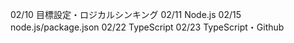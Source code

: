 02/10
目標設定・ロジカルシンキング
02/11
Node.js
02/15
node.js/package.json
02/22
TypeScript
02/23
TypeScript・Github
